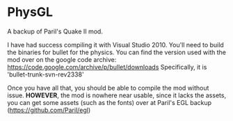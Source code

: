 # PhysGL
A backup of Paril's Quake II mod.

I have had success compiling it with Visual Studio 2010. You'll need to build the binaries for bullet for the physics.
You can find the version used with the mod over on the google code archive: https://code.google.com/archive/p/bullet/downloads
Specifically, it is 'bullet-trunk-svn-rev2338'

Once you have all that, you should be able to compile the mod without issue. **HOWEVER**, the mod is nowhere near usable, since it lacks the assets, you can get some assets (such as the fonts) over at Paril's EGL backup (https://github.com/Paril/egl)
